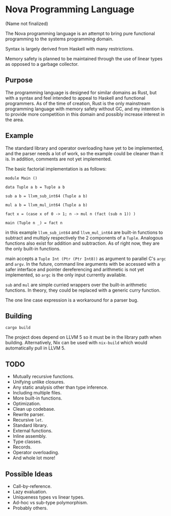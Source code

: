 # Nova Programming Language

(Name not finalized)

The Nova programming language is an attempt to bring pure
functional programming to the systems programming domain.

Syntax is largely derived from Haskell with many restrictions.

Memory safety is planned to be maintained through the use of
linear types as opposed to a garbage collector.

## Purpose

The programming language is designed for similar domains as Rust,
but with a syntax and feel intended to appeal to Haskell and functional
programmers. As of the time of creation, Rust is the only mainstream
programming language with memory safety without GC, and my intention
is to provide more competition in this domain and possibly increase
interest in the area.

## Example

The standard library and operator overloading have yet to be implemented,
and the parser needs a lot of work, so the example could be cleaner than it is.
In addition, comments are not yet implemented.

The basic factorial implementation is as follows:

    module Main ()

    data Tuple a b = Tuple a b

    sub a b = llvm_sub_int64 (Tuple a b)

    mul a b = llvm_mul_int64 (Tuple a b)

    fact x = (case x of 0 -> 1; n -> mul n (fact (sub n 1)) )

    main (Tuple n _) = fact n

in this example `llvm_sub_int64` and `llvm_mul_int64` are built-in functions to
subtract and multiply respectively the 2 components of a `Tuple`. Analogous
functions also exist for addition and subtraction. As of right now, they are
the only built-in functions.

main accepts a `Tuple Int (Ptr (Ptr Int8))` as argument to parallel C's
`argc` and `argv`. In the future, command line arguments with be accessed
with a safer interface and pointer dereferencing and arithmetic is not yet
implemented, so `argc` is the only input currently available.

`sub` and `mul` are simple curried wrappers over the built-in arithmetic
functions. In theory, they could be replaced with a generic curry function.

The one line case expression is a workaround for a parser bug.

## Building

    cargo build

The project does depend on LLVM 5 so it must be in the library path when
building. Alternatively, Nix can be used with `nix-build` which would
automatically pull in LLVM 5.

## TODO

* Mutually recursive functions.
* Unifying unlike closures.
* Any static analysis other than type inference.
* Including multiple files.
* More built-in functions.
* Optimization.
* Clean up codebase.
* Rewrite parser.
* Recursive `let`.
* Standard library.
* External functions.
* Inline assembly.
* Type classes.
* Records.
* Operator overloading.
* And whole lot more!

## Possible Ideas

* Call-by-reference.
* Lazy evaluation.
* Uniqueness types vs linear types.
* Ad-hoc vs sub-type polymorphism.
* Probably others.
